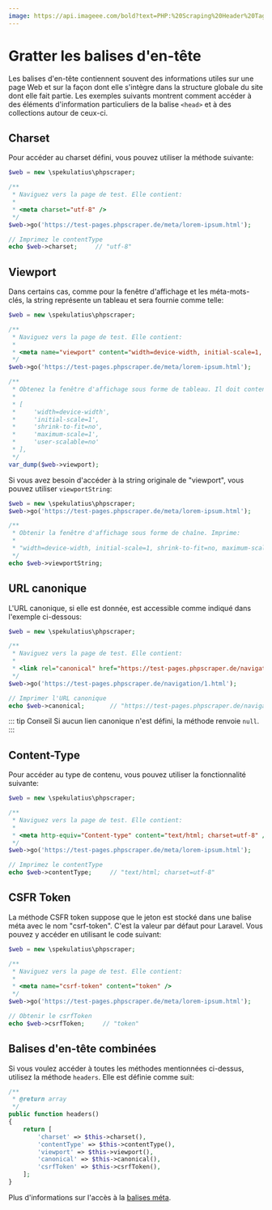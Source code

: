 ```yaml
---
image: https://api.imageee.com/bold?text=PHP:%20Scraping%20Header%20Tags&bg_image=https://images.unsplash.com/photo-1542762933-ab3502717ce7
---
```


# Gratter les balises d'en-tête

Les balises d'en-tête contiennent souvent des informations utiles sur une page Web et sur la façon dont elle s'intègre dans la structure globale du site dont elle fait partie. Les exemples suivants montrent comment accéder à des éléments d'information particuliers de la balise `<head>` et à des collections autour de ceux-ci.


## Charset

Pour accéder au charset défini, vous pouvez utiliser la méthode suivante:

```php
$web = new \spekulatius\phpscraper;

/**
 * Naviguez vers la page de test. Elle contient:
 *
 * <meta charset="utf-8" />
 */
$web->go('https://test-pages.phpscraper.de/meta/lorem-ipsum.html');

// Imprimez le contentType
echo $web->charset;     // "utf-8"
```


## Viewport

Dans certains cas, comme pour la fenêtre d'affichage et les méta-mots-clés, la string représente un tableau et sera fournie comme telle:

```php
$web = new \spekulatius\phpscraper;

/**
 * Naviguez vers la page de test. Elle contient:
 *
 * <meta name="viewport" content="width=device-width, initial-scale=1, shrink-to-fit=no, maximum-scale=1, user-scalable=no" />
 */
$web->go('https://test-pages.phpscraper.de/meta/lorem-ipsum.html');

/**
 * Obtenez la fenêtre d'affichage sous forme de tableau. Il doit contenir:
 *
 * [
 *     'width=device-width',
 *     'initial-scale=1',
 *     'shrink-to-fit=no',
 *     'maximum-scale=1',
 *     'user-scalable=no'
 * ],
 */
var_dump($web->viewport);
```

Si vous avez besoin d'accéder à la string originale de "viewport", vous pouvez utiliser `viewportString`:

```php
$web = new \spekulatius\phpscraper;
$web->go('https://test-pages.phpscraper.de/meta/lorem-ipsum.html');

/**
 * Obtenir la fenêtre d'affichage sous forme de chaîne. Imprime:
 *
 * "width=device-width, initial-scale=1, shrink-to-fit=no, maximum-scale=1, user-scalable=no"
 */
echo $web->viewportString;
```


## URL canonique

L'URL canonique, si elle est donnée, est accessible comme indiqué dans l'exemple ci-dessous:

```php
$web = new \spekulatius\phpscraper;

/**
 * Naviguez vers la page de test. Elle contient:
 *
 * <link rel="canonical" href="https://test-pages.phpscraper.de/navigation/2.html" />
 */
$web->go('https://test-pages.phpscraper.de/navigation/1.html');

// Imprimer l'URL canonique
echo $web->canonical;       // "https://test-pages.phpscraper.de/navigation/2.html"
```

::: tip Conseil
Si aucun lien canonique n'est défini, la méthode renvoie `null`.
:::


## Content-Type

Pour accéder au type de contenu, vous pouvez utiliser la fonctionnalité suivante:

```php
$web = new \spekulatius\phpscraper;

/**
 * Naviguez vers la page de test. Elle contient:
 *
 * <meta http-equiv="Content-type" content="text/html; charset=utf-8" />
 */
$web->go('https://test-pages.phpscraper.de/meta/lorem-ipsum.html');

// Imprimez le contentType
echo $web->contentType;     // "text/html; charset=utf-8"
```


## CSFR Token

La méthode CSFR token suppose que le jeton est stocké dans une balise méta avec le nom "csrf-token". C'est la valeur par défaut pour Laravel. Vous pouvez y accéder en utilisant le code suivant:

```php
$web = new \spekulatius\phpscraper;

/**
 * Naviguez vers la page de test. Elle contient:
 *
 * <meta name="csrf-token" content="token" />
 */
$web->go('https://test-pages.phpscraper.de/meta/lorem-ipsum.html');

// Obtenir le csrfToken
echo $web->csrfToken;     // "token"
```


## Balises d'en-tête combinées

Si vous voulez accéder à toutes les méthodes mentionnées ci-dessus, utilisez la méthode `headers`. Elle est définie comme suit:

```php
/**
 * @return array
 */
public function headers()
{
    return [
        'charset' => $this->charset(),
        'contentType' => $this->contentType(),
        'viewport' => $this->viewport(),
        'canonical' => $this->canonical(),
        'csrfToken' => $this->csrfToken(),
    ];
}
```

Plus d'informations sur l'accès à la [balises méta](/fr/examples/scrape-meta-tags.md).
